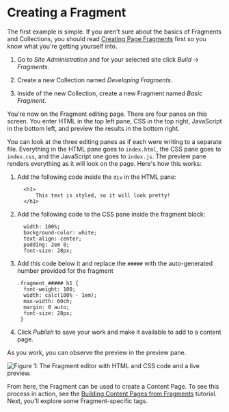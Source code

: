 # Creating a Fragment [](id=creating-a-fragment)

The first example is simple. If you aren't sure about the basics of Fragments
and Collections, you should read [Creating Page Fragments](/discover/portal/-/knowledge_base/7-1/creating-fragments) first 
so you know what you're getting yourself into.

1.  Go to *Site Administration* and for your selected site click *Build*
    &rarr; *Fragments*.
 
2.  Create a new Collection named *Developing Fragments*.

3.  Inside of the new Collection, create a new Fragment named *Basic Fragment*.

You're now on the Fragment editing page. There are four panes on this screen.
You enter HTML in the top left pane, CSS in the top right, JavaScript in the
bottom left, and preview the results in the bottom right.

You can look at the three editing panes as if each were writing to a separate 
file. Everything in the HTML pane goes to `index.html`, the CSS pane goes to 
`index.css`, and the JavaScript one goes to `index.js`. The preview pane renders
everything as it will look on the page. Here's how this works:

1.  Add the following code inside the `div` in the HTML pane:

          <h1>
              This text is styled, so it will look pretty!
          </h1>

2.  Add the following code to the CSS pane inside the fragment block:

          width: 100%;
          background-color: white;
          text-align: center;
          padding: 2em 0;
          font-size: 28px;

3.  Add this code below it and replace the `#####` with the auto-generated
    number provided for the fragment 

        .fragment_##### h1 {
          font-weight: 100;
          width: calc(100% - 1em);
          max-width: 60ch;
          margin: 0 auto;
          font-size: 28px;
         }

3. Click *Publish* to save your work and make it available to add to a content
   page.

As you work, you can observe the preview in the preview pane.

![Figure 1: The Fragment editor with HTML and CSS code and a live preview.](../../../images/fragment-editor-basic.png)

From here, the Fragment can be used to create a Content Page. To see this 
process in action, see the [Building Content Pages from Fragments](/discover/portal/-/knowledge_base/7-1/building-content-pages-from-fragments) tutorial. Next, you'll explore some Fragment-specific tags. 
